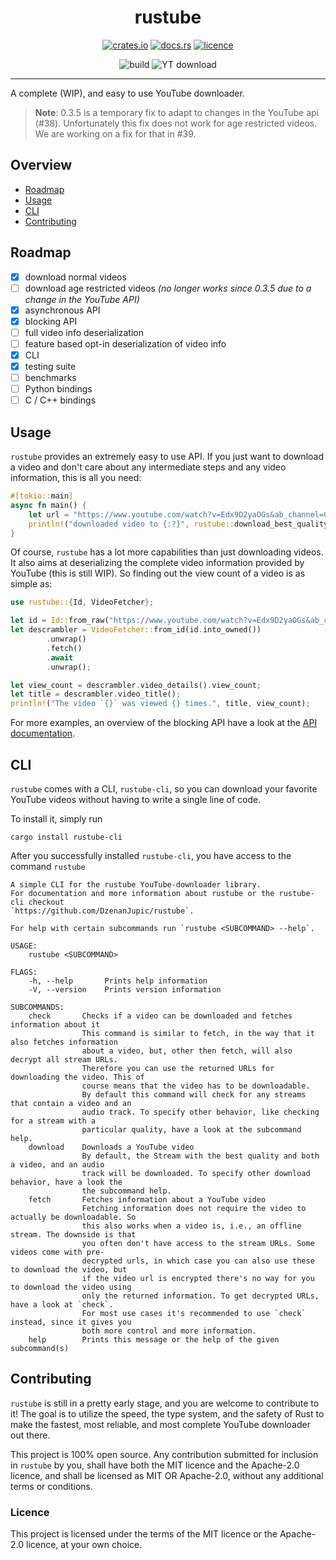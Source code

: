 # <div align="center"> rustube </div>

<div align="center">

[![crates.io](https://img.shields.io/crates/v/rustube?style=flat-square)](https://crates.io/crates/rustube)
[![docs.rs](https://img.shields.io/docsrs/rustube?style=flat-square)](https://docs.rs/rustube)
[![licence](https://img.shields.io/crates/l/rustube?style=flat-square)](https://github.com/DzenanJupic/rustube)

![build](https://img.shields.io/github/workflow/status/DzenanJupic/rustube/Check%20and%20Build%20code%20on%20all%20major%20operating%20systems?style=flat-square)
![YT download](https://img.shields.io/github/workflow/status/DzenanJupic/rustube/Test%20downloading?label=YT%20download&style=flat-square)

</div>

---

A complete (WIP), and easy to use YouTube downloader.
> **Note**: 0.3.5 is a temporary fix to adapt to changes in the YouTube api (#38). Unfortunately this fix does not
> work for age restricted videos. We are working on a fix for that in #39.

## Overview

- [Roadmap](#roadmap)
- [Usage](#usage)
- [CLI](#cli)
- [Contributing](#contributing)

## Roadmap

- [x] download normal videos
- [ ] download age restricted videos *(no longer works since 0.3.5 due to a change in the YouTube API)*
- [x] asynchronous API
- [x] blocking API
- [ ] full video info deserialization
- [ ] feature based opt-in deserialization of video info
- [x] CLI
- [x] testing suite
- [ ] benchmarks
- [ ] Python bindings
- [ ] C / C++ bindings

## Usage

`rustube` provides an extremely easy to use API. If you just want to download a video and don't care about any
intermediate steps and any video information, this is all you need:

```rust
#[tokio::main]
async fn main() {
    let url = "https://www.youtube.com/watch?v=Edx9D2yaOGs&ab_channel=CollegeHumor";
    println!("downloaded video to {:?}", rustube::download_best_quality(&url).await.unwrap());
}
```

Of course, `rustube` has a lot more capabilities than just downloading videos. It also aims at deserializing the
complete video information provided by YouTube (this is still WIP). So finding out the view count of a video is as
simple as:

```rust
use rustube::{Id, VideoFetcher};

let id = Id::from_raw("https://www.youtube.com/watch?v=Edx9D2yaOGs&ab_channel=CollegeHumor").unwrap();
let descrambler = VideoFetcher::from_id(id.into_owned())
        .unwrap()
        .fetch()
        .await
        .unwrap();

let view_count = descrambler.video_details().view_count;
let title = descrambler.video_title();
println!("The video `{}` was viewed {} times.", title, view_count);
```

For more examples, an overview of the blocking API have a look at the [API documentation].

## CLI

`rustube` comes with a CLI, `rustube-cli`, so you can download your favorite YouTube videos without having to write a
single line of code.

To install it, simply run

```
cargo install rustube-cli
```

After you successfully installed `rustube-cli`, you have access to the command `rustube`

```
A simple CLI for the rustube YouTube-downloader library.
For documentation and more information about rustube or the rustube-cli checkout
`https://github.com/DzenanJupic/rustube`.

For help with certain subcommands run `rustube <SUBCOMMAND> --help`.

USAGE:
    rustube <SUBCOMMAND>

FLAGS:
    -h, --help       Prints help information
    -V, --version    Prints version information

SUBCOMMANDS:
    check       Checks if a video can be downloaded and fetches information about it
                This command is similar to fetch, in the way that it also fetches information
                about a video, but, other then fetch, will also decrypt all stream URLs.
                Therefore you can use the returned URLs for downloading the video. This of
                course means that the video has to be downloadable.
                By default this command will check for any streams that contain a video and an
                audio track. To specify other behavior, like checking for a stream with a
                particular quality, have a look at the subcommand help.
    download    Downloads a YouTube video
                By default, the Stream with the best quality and both a video, and an audio
                track will be downloaded. To specify other download behavior, have a look the
                the subcommand help.
    fetch       Fetches information about a YouTube video
                Fetching information does not require the video to actually be downloadable. So
                this also works when a video is, i.e., an offline stream. The downside is that
                you often don't have access to the stream URLs. Some videos come with pre-
                decrypted urls, in which case you can also use these to download the video, but
                if the video url is encrypted there's no way for you to download the video using
                only the returned information. To get decrypted URLs, have a look at `check`.
                For most use cases it's recommended to use `check` instead, since it gives you
                both more control and more information.
    help        Prints this message or the help of the given subcommand(s)
```

## Contributing

`rustube` is still in a pretty early stage, and you are welcome to contribute to it! The goal is to utilize the speed,
the type system, and the safety of Rust to make the fastest, most reliable, and most complete YouTube downloader out
there.

This project is 100% open source. Any contribution submitted for inclusion in `rustube` by you, shall have both the MIT
licence and the Apache-2.0 licence, and shall be licensed as MIT OR Apache-2.0, without any additional terms or
conditions.

### Licence

This project is licensed under the terms of the MIT licence or the Apache-2.0 licence, at your own choice.


[API documentation]: https://docs.rs/rustube/
